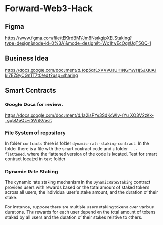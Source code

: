 # Forward-Web3-Hack

## Figma
https://www.figma.com/file/tBKlrdBMVJm8NsrkgipXEl/Staking?type=design&node-id=0%3A1&mode=design&t=Wx1hwEcOgnUgT5QQ-1

## Business Idea
https://docs.google.com/document/d/1op5qrDxVVvUaUlHNGmWHjSJXIuA1kl7EZGyCGnTT7t0/edit?usp=sharing

## Smart Contracts
### Google Docs for review:
https://docs.google.com/document/d/1a2isPYo3SdKcWIv-rYu_XO3V2zKk-_gqbMeQzvr3WS0/edit

### File System of repository
In folder `contracts` there is folder `dynamic-rate-staking-contract`. In the folder there is a file with the smart contract code and a folder `...-flattened`, where the flattened version of the code is located. Test for smart contract located in `test` folder

### Dynamic Rate Staking
The dynamic rate staking mechanism in the `DynamicRateStaking` contract provides users with rewards based on the total amount of staked tokens across all users, the individual user's stake amount, and the duration of their stake. 

For instance, suppose there are multiple users staking tokens over various durations. The rewards for each user depend on the total amount of tokens staked by all users and the duration of their stakes relative to others.
